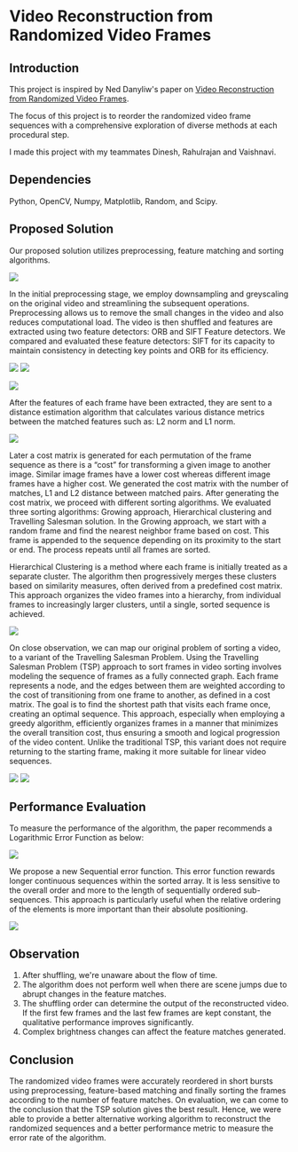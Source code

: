# Video Reconstruction from Randomized Video Frames

## Introduction
This project is inspired by Ned Danyliw's paper on [Video Reconstruction from Randomized Video Frames](https://web.stanford.edu/class/ee368/Project_Autumn_1617/Reports/report_danyliw.pdf).

The focus of this project is to reorder the randomized video frame sequences with a comprehensive exploration of diverse methods at each procedural step.

I made this project with my teammates Dinesh, Rahulrajan and Vaishnavi.

## Dependencies
Python, OpenCV, Numpy, Matplotlib, Random, and Scipy.

## Proposed Solution
Our proposed solution utilizes preprocessing, feature matching and sorting algorithms.

![](photos/video%20reconstruction.png)

In the initial preprocessing stage, we employ downsampling and greyscaling on the original video and streamlining the subsequent operations. Preprocessing allows us to remove the small changes in the video and also reduces computational load. The video is then shuffled and features are extracted using two feature detectors: ORB and SIFT Feature detectors. We compared and evaluated these feature detectors: SIFT for its capacity to maintain consistency in detecting key points and ORB for its efficiency.


![](photos/sift%20feature.png)  ![](photos/orb%20feature.png)

![](photos/orb%20feature%20descriptor.png)

After the features of each frame have been extracted, they are sent to a distance estimation algorithm that calculates
various distance metrics between the matched features such as: L2 norm and L1 norm.

![](photos/l1norm%20vs%20l2norm.png)

Later a cost matrix is generated for each permutation of the frame sequence as there is a “cost” for transforming a
given image to another image. Similar image frames have a lower cost whereas different image frames have a higher
cost. We generated the cost matrix with the number of matches, L1 and L2 distance between matched pairs.
After generating the cost matrix, we proceed with different sorting algorithms. We evaluated three sorting
algorithms: Growing approach, Hierarchical clustering and Travelling Salesman solution. In the Growing approach,
we start with a random frame and find the nearest neighbor frame based on cost. This frame is appended to the
sequence depending on its proximity to the start or end. The process repeats until all frames are sorted.

Hierarchical Clustering is a method where each frame is initially treated as a separate cluster. The algorithm then progressively
merges these clusters based on similarity measures, often derived from a predefined cost matrix. This approach
organizes the video frames into a hierarchy, from individual frames to increasingly larger clusters, until a single,
sorted sequence is achieved.

![](photos/hierarchical%20clustering.png)

On close observation, we can map our original problem of sorting a video, to a variant of the Travelling Salesman
Problem. Using the Travelling Salesman Problem (TSP) approach to sort frames in video sorting involves modeling
the sequence of frames as a fully connected graph. Each frame represents a node, and the edges between them are
weighted according to the cost of transitioning from one frame to another, as defined in a cost matrix. The goal is to
find the shortest path that visits each frame once, creating an optimal sequence. This approach, especially when
employing a greedy algorithm, efficiently organizes frames in a manner that minimizes the overall transition cost,
thus ensuring a smooth and logical progression of the video content. Unlike the traditional TSP, this variant does not
require returning to the starting frame, making it more suitable for linear video sequences.

![](photos/tsp%20table.png)  ![](photos/tsp%20demo.png)

## Performance Evaluation
To measure the performance of the algorithm, the paper recommends a Logarithmic Error Function as below:

![](photos/log%20error%20function.png)

We propose a new Sequential error function. This error function rewards longer continuous sequences within the sorted array. It is less sensitive to the overall order and more to the length of sequentially ordered sub-sequences. This approach is particularly useful when the relative ordering of the elements is more important than their absolute positioning.

![](photos/performance%20evaluation.png)

## Observation
1. After shuffling, we're unaware about the flow of time.
2. The algorithm does not perform well when there are scene jumps due to abrupt changes in the feature matches.
3. The shuffling order can determine the output of the reconstructed video. If the first few frames and the last few frames are kept constant, the qualitative performance improves significantly.
4. Complex brightness changes can affect the feature matches generated.

## Conclusion
The randomized video frames were accurately reordered in short bursts using preprocessing, feature-based matching and finally sorting the frames according to the number of feature matches. On evaluation, we can come to the conclusion that the TSP solution gives the best result. Hence, we were able to provide a better alternative working algorithm to reconstruct the randomized sequences and a better performance metric to measure the error rate of the algorithm.
